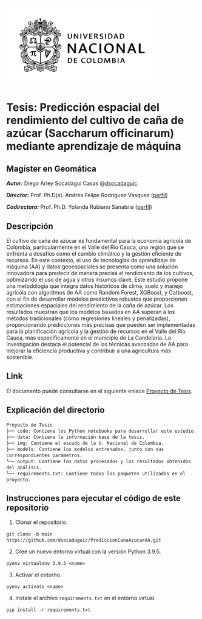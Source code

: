 <img src="https://github.com/dsocadaguic/PrediccionCanaAzucarAA/blob/main/img/EscudoUN.png" width="400"/>

# Tesis: Predicción espacial del rendimiento del cultivo de caña de azúcar (Saccharum officinarum) mediante aprendizaje de máquina

## Magíster en Geomática

***Autor:*** Diego Arley Socadagui Casas @[dsocadaguic](https://github.com/dsocadaguic).

***Director:*** Prof. Ph.D(s). Andrés Felipe Rodriguez Vasquez ([perfil](https://scholar.google.es/citations?user=7D4jWaUAAAAJ&hl=es))

***Codirectora:*** Prof. Ph.D. Yolanda Rubiano Sanabria ([perfil](https://cienciasagrarias.bogota.unal.edu.co/facultad/profesores/yolanda-rubiano-sanabria))

## Descripción
El cultivo de caña de azúcar es fundamental para la economía agrícola de Colombia, particularmente en el Valle del Río Cauca, una región que se enfrenta a desafíos como el cambio climático y la gestión eficiente de recursos. En este contexto, el uso de tecnologías de aprendizaje de máquina (AA) y datos geoespaciales se presenta como una solución innovadora para predecir de manera precisa el rendimiento de los cultivos, optimizando el uso de agua y otros insumos clave. Este estudio propone una metodología que integra datos históricos de clima, suelo y manejo agrícola con algoritmos de AA como Random Forest, XGBoost, y Catboost, con el fin de desarrollar modelos predictivos robustos que proporcionen estimaciones espaciales del rendimiento de la caña de azúcar. Los resultados muestran que los modelos basados en AA superan a los métodos tradicionales (cómo regresiones lineales y penalizadas), proporcionando predicciones más precisas que pueden ser implementadas para la planificación agrícola y la gestión de recursos en el Valle del Río Cauca, más específicamente en el municipio de La Candelaria. La investigación destaca el potencial de las técnicas avanzadas de AA para mejorar la eficiencia productiva y contribuir a una agricultura más sostenible.

## Link
El documento puede consultarse en el siguiente enlace [Proyecto de Tesis]().

## Explicación del directorio

```
Proyecto de Tesis
├── code: Contiene los Python notebooks para desarrollar este estudio.
├── data: Contiene la información base de la tesis.
├── img: Contiene el escudo de la U. Nacional de Colombia.
├── models: Contiene los modelos entrenados, junto con sus correspondientes parámetros.
└── output: Contiene los datos procesados ​​y los resultados obtenidos del análisis. 
└── requirements.txt: Contiene todos los paquetes utilizados en el proyecto.

```

## Instrucciones para ejecutar el código de este repositorio

1. Clonar el repositorio.
```
git clone -b main https://github.com/dsocadaguic/PrediccionCanaAzucarAA.git
```
2. Cree un nuevo entorno virtual con la versión Python 3.9.5.
```
pyenv virtualenv 3.9.5 <name>
```
3. Activar el entorno.
```
pyenv activate <name>
```
4. Instale el archivo `requirements.txt` en el entorno virtual.
```
pip install -r requirements.txt
```

